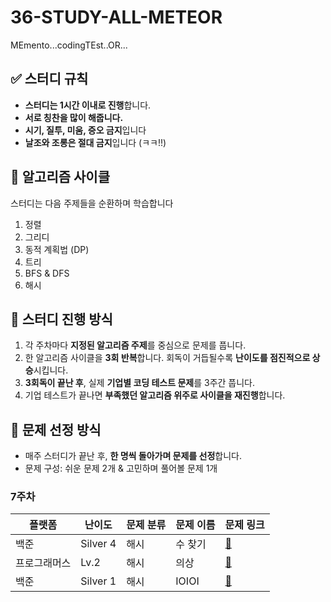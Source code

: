 # 36-STUDY-ALL-METEOR
MEmento...codingTEst..OR...


## ✅ 스터디 규칙

* **스터디는 1시간 이내로 진행**합니다.  
* **서로 칭찬을 많이 해줍니다.**  
* **시기, 질투, 미움, 증오 금지**입니다  
* **날조와 조롱은 절대 금지**입니다 (ㅋㅋ!!)  

## 🔁 알고리즘 사이클

스터디는 다음 주제들을 순환하며 학습합니다

1. 정렬
2. 그리디
3. 동적 계획법 (DP)
4. 트리
5. BFS & DFS
6. 해시

## 🌟 스터디 진행 방식

1. 각 주차마다 **지정된 알고리즘 주제**를 중심으로 문제를 풉니다.
2. 한 알고리즘 사이클을 **3회 반복**합니다. 회독이 거듭될수록 **난이도를 점진적으로 상승**시킵니다.
3. **3회독이 끝난 후**, 실제 **기업별 코딩 테스트 문제**를 3주간 풉니다.
4. 기업 테스트가 끝나면 **부족했던 알고리즘 위주로 사이클을 재진행**합니다.

## 🌠 문제 선정 방식

* 매주 스터디가 끝난 후, **한 명씩 돌아가며 문제를 선정**합니다.
* 문제 구성: 쉬운 문제 2개 & 고민하며 풀어볼 문제 1개


### **7주차**

| **플랫폼** | **난이도** | **문제 분류**           | **문제 이름**   | **문제 링크**                                                               |
| ------- | ----------- | ------------------- | ----------- | -------------------------------------------------------------------------- |
| 백준  | Silver 4    | 해시  | 수 찾기 | [🔗](https://www.acmicpc.net/problem/1920) |
| 프로그래머스  | Lv.2    | 해시 | 의상         | [🔗](https://school.programmers.co.kr/learn/courses/30/lessons/42578) |
| 백준  | Silver 1    | 해시            | IOIOI   | [🔗](https://www.acmicpc.net/problem/5525)                           |
